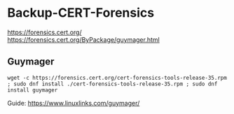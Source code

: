 # Backup-CERT-Forensics
https://forensics.cert.org/ https://forensics.cert.org/ByPackage/guymager.html

## Guymager
`wget -c https://forensics.cert.org/cert-forensics-tools-release-35.rpm ; sudo dnf install ./cert-forensics-tools-release-35.rpm ; sudo dnf install guymager`

Guide: https://www.linuxlinks.com/guymager/
